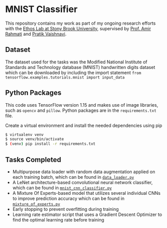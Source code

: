 # MNIST Classifier

This repository contains my work as part of my ongoing research efforts with the [Ethos Lab at Stony Brook University](https://github.com/Ethos-lab), supervised by [Prof. Amir Rahmati](https://amir.rahmati.com) and [Pratik Vaishnavi](https://www3.cs.stonybrook.edu/~pvaishnavi/). 

## Dataset

The dataset used for the tasks was the Modified National Institute of Standards and Technology database (MNIST) handwritten digits dataset which can be downloaded by including the import statement `from tensorflow.examples.tutorials.mnist import input_data`

## Python Packages

This code uses TensorFlow version 1.15 and makes use of image libraries, such as `opencv` and `pillow`. Python packages are in the `requirements.txt` file. 

Create a virtual environment and install the needed dependencies using pip
```bash
$ virtualenv venv
$ source venv/bin/activate
$ (venv) pip install -r requirements.txt
```

## Tasks Completed
- Multipurpose data loader with random data augmentation applied on each training batch, which can be found in [`data_loader.py`](https://github.com/asarj/MNIST_Classifier/blob/master/data_loader.py)
- A LeNet architecture-based convolutional neural network classifier, which can be found in [`mnist_cnn_classifier.py`](https://github.com/asarj/MNIST_Classifier/blob/master/mnist_cnn_classifier.py)
- A Mixture Of Experts-based model that utilizes several individual CNNs to improve prediction accuracy which can be found in [`mixture_of_experts.py`](https://github.com/asarj/MNIST_Classifier/blob/master/mixture_of_experts.py)
- Early stopping to prevent overfitting during training
- Learning rate estimator script that uses a Gradient Descent Optimizer to find the optimal learning rate before training
